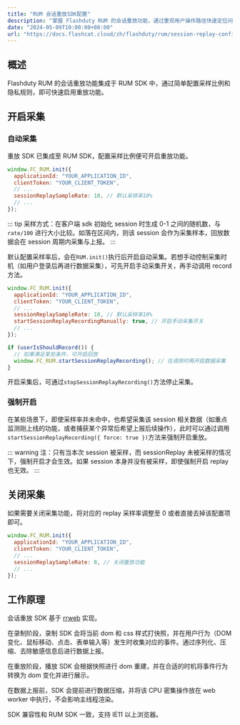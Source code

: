 ```yaml
---
title: "RUM 会话重放SDK配置"
description: "掌握 Flashduty RUM 的会话重放功能，通过重现用户操作路径快速定位问题并优化用户体验。"
date: "2024-05-09T10:00:00+08:00"
url: "https://docs.flashcat.cloud/zh/flashduty/rum/session-replay-config"
---
```


## 概述

Flashduty RUM 的会话重放功能集成于 RUM SDK 中，通过简单配置采样比例和隐私规则，即可快速启用重放功能。

## 开启采集

### 自动采集

重放 SDK 已集成至 RUM SDK，配置采样比例便可开启重放功能。

```js
window.FC_RUM.init({
  applicationId: "YOUR_APPLICATION_ID",
  clientToken: "YOUR_CLIENT_TOKEN",
  // ...
  sessionReplaySampleRate: 10, // 默认采样率10%
  // ...
});
```

::: tip
采样方式：在客户端 sdk 初始化 session 时生成 0-1 之间的随机数，与 `rate/100` 进行大小比较。如落在区间内，则该 session 会作为采集样本，回放数据会在 session 周期内采集与上报。
:::

默认配置采样率后，会在`RUM.init()`执行后开启自动采集。若想手动控制采集时机（如用户登录后再进行数据采集），可先开启手动采集开关，再手动调用 record 方法。

```js
window.FC_RUM.init({
  applicationId: "YOUR_APPLICATION_ID",
  clientToken: "YOUR_CLIENT_TOKEN",
  // ...
  sessionReplaySampleRate: 10, // 默认采样率10%
  startSessionReplayRecordingManually: true, // 开启手动采集开关
  // ...
});

if (userIsShouldRecord()) {
  // 如果满足某些条件，可开启回放
  window.FC_RUM.startSessionReplayRecording(); // 在调用时再开启数据采集
}
```

开启采集后，可通过`stopSessionReplayRecording()`方法停止采集。

### 强制开启

在某些场景下，即使采样率并未命中，也希望采集该 session 相关数据（如重点监测刚上线的功能，或者捕获某个异常后希望上报后续操作），此时可以通过调用
`startSessionReplayRecording({ force: true })`方法来强制开启重放。

::: warning
注：只有当本次 session 被采样，而 sessionReplay 未被采样的情况下，强制开启才会生效。如果 session 本身并没有被采样，即使强制开启 replay 也无效。
:::

## 关闭采集

如果需要关闭采集功能，将对应的 replay 采样率调整至 0 或者直接去掉该配置项即可。

```js
window.FC_RUM.init({
  applicationId: "YOUR_APPLICATION_ID",
  clientToken: "YOUR_CLIENT_TOKEN",
  // ...
  sessionReplaySampleRate: 0, // 关闭重放功能
  // ...
});
```

## 工作原理

会话重放 SDK 基于 [rrweb](https://www.rrweb.io/) 实现。

在录制阶段，录制 SDK 会将当前 dom 和 css 样式打快照，并在用户行为（DOM 变化、鼠标移动、点击、表单输入等）发生时收集对应的事件。通过序列化、压缩、去除敏感信息后进行数据上报。

在重放阶段，播放 SDK 会根据快照进行 dom 重建，并在合适的时机将事件行为转换为 dom 变化并进行展示。

在数据上报前，SDK 会提前进行数据压缩，并将该 CPU 密集操作放在 web worker 中执行，不会影响主线程渲染。

SDK 兼容性和 RUM SDK 一致，支持 IE11 以上浏览器。
